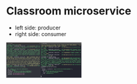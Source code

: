 # Classroom microservice

- left side: producer
- right side: consumer

<img src="./docs/proof.png" width="200" />
